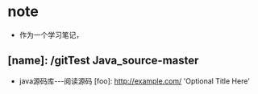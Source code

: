 # note
* 作为一个学习笔记，
## [name]: /gitTest Java_source-master
* java源码库---阅读源码
[foo]: http://example.com/ 'Optional Title Here'
